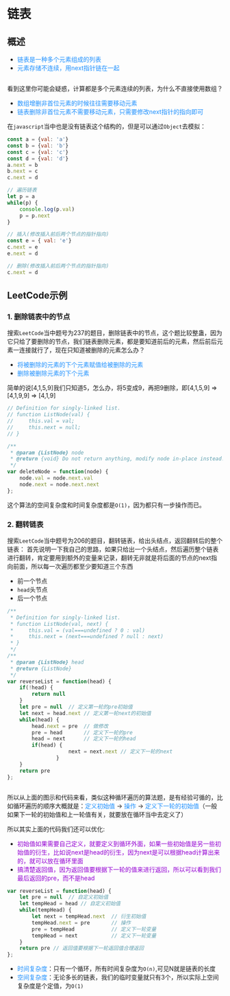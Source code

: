 # 链表

## 概述
+ <font color=#1E90FF>链表是一种多个元素组成的列表</font>
+ <font color=#1E90FF>元素存储不连续，用next指针链在一起</font>

<img :src="$withBase('/react_algorithm_3.png')" alt="">

看到这里你可能会疑惑，计算都是多个元素连续的列表，为什么不直接使用数组？
+ <font color=#1E90FF>数组增删非首位元素的时候往往需要移动元素</font>
+ <font color=#1E90FF>链表删除非首位元素不需要移动元素，只需要修改next指针的指向即可</font>

在`javascript`当中也是没有链表这个结构的，但是可以通过`Object`去模拟：
```javascript
const a = {val: 'a'}
const b = {val: 'b'}
const c = {val: 'c'}
const d = {val: 'd'}
a.next = b
b.next = c
c.next = d

// 遍历链表
let p = a
while(p) {
	console.log(p.val)
	p = p.next
}

// 插入(修改插入前后两个节点的指针指向)
const e = { val: 'e'}
c.next = e
e.next = d

// 删除(修改插入前后两个节点的指针指向)
c.next = d
```

## LeetCode示例
### 1. 删除链表中的节点
搜索`LeetCode`当中题号为237的题目，删除链表中的节点，这个题比较整蛊，因为它只给了要删除的节点，我们链表删除元素，都是要知道前后的元素，然后前后元素一连接就行了，现在只知道被删除的元素怎么办？
+ <font color=#1E90FF>将被删除的元素的下个元素赋值给被删除的元素</font>
+ <font color=#1E90FF>删除被删除元素的下个元素</font>

简单的说[4,1,5,9]我们只知道5，怎么办，将5变成9，再把9删除，即[4,1,5,9] => [4,1,9,9] => [4,1,9]
```javascript
// Definition for singly-linked list.
// function ListNode(val) {
//     this.val = val;
//     this.next = null;
// }

/**
 * @param {ListNode} node
 * @return {void} Do not return anything, modify node in-place instead.
 */
var deleteNode = function(node) {
    node.val = node.next.val
    node.next = node.next.next
};
```
这个算法的空间复杂度和时间复杂度都是`O(1)`，因为都只有一步操作而已。

### 2. 翻转链表
搜索`LeetCode`当中题号为206的题目，翻转链表，给出头结点，返回翻转后的整个链表：
首先说明一下我自己的思路，如果只给出一个头结点，然后遍历整个链表进行翻转，肯定要用到额外的变量来记录，翻转无非就是将后面的节点的next指向前面，所以每一次遍历都至少要知道三个东西
+ 前一个节点
+ `head`头节点
+ 后一个节点
```javascript
/**
 * Definition for singly-linked list.
 * function ListNode(val, next) {
 *     this.val = (val===undefined ? 0 : val)
 *     this.next = (next===undefined ? null : next)
 * }
 */
/**
 * @param {ListNode} head
 * @return {ListNode}
 */
var reverseList = function(head) {
    if(!head) {
        return null
    }
    let pre = null  // 定义第一轮的pre初始值
    let next = head.next // 定义第一轮next的初始值
    while(head) {
        head.next = pre  // 做修改
        pre = head       // 定义下一轮的pre
        head = next      // 定义下一轮的head
        if(head) {
					next = next.next // 定义下一轮的next
				}
    }
    return pre 
};
```
<img :src="$withBase('/react_algorithm_4.png')" alt="">

所以从上面的图示和代码来看，类似这种循环遍历的算法题，是有经验可循的，比如循环遍历的顺序大概就是：<font color=#1E90FF>定义初始值</font> -> <font color=#1E90FF>操作</font> -> <font color=#1E90FF>定义下一轮的初始值</font>（一般如果下一轮的初始值和上一轮值有关，就要放在循环当中去定义了）

所以其实上面的代码我们还可以优化: 
+ <font color=#9400D3>初始值如果需要自己定义，就要定义到循环外面，如果一些初始值是另一些初始值的衍生，比如说next是head的衍生，因为next是可以根据head计算出来的，就可以放在循环里面</font>
+ <font color=#9400D3>搞清楚返回值，因为返回值要根据下一轮的值来进行返回，所以可以看到我们最后返回的pre，而不是head</font>
```javascript
var reverseList = function(head) {
    let pre = null  // 自定义初始值
    let tempHead = head // 自定义初始值
    while(tempHead) {
        let next = tempHead.next  // 衍生初始值
        tempHead.next = pre       // 操作
        pre = tempHead            // 定义下一轮变量
        tempHead = next           // 定义下一轮变量
    }
    return pre // 返回值要根据下一轮返回值合理返回
};
```
+ <font color=#1E90FF>时间复杂度</font>：只有一个循环，所有时间复杂度为`O(n)`,可见N就是链表的长度
+ <font color=#1E90FF>空间复杂度</font>：无论多长的链表，我们的临时变量就只有3个，所以实际上空间复杂度是个定值，为`O(1)`